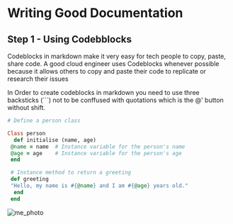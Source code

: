 # Writing Good Documentation

## Step 1 - Using Codebblocks


Codeblocks in markdown make it very easy for tech people to copy, paste, share code.
A good cloud engineer uses Codeblocks whenever possible because it allows others to copy and paste their code to replicate or research their issues



In Order to create codeblocks in markdown you need to use three backsticks (```) not to be conffused with quotations which is the @' button without shift. 

``` ruby
# Define a person class

Class person
  def initialise (name, age)
 @name = name  # Instance variable for the person's name
 @age = age    # Instance variable for the person's age
 end

 # Instance method to return a greeting
 def greeting
 "Hello, my name is #{@name} and I am #{@age} years old."
  end
 end
```
![me_photo](https://github.com/user-attachments/assets/b7c6159d-eee6-477b-a235-62187fb86e10)


